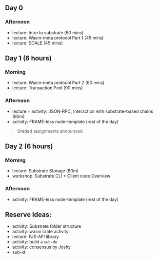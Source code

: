 ## Day 0 

### Afternoon 

- lecture: Intro to substrate (60 mins)
- lecture: Wasm-meta protocol Part 1 (45 mins)
- lecture: SCALE (45 mins)

## Day 1 (6 hours)

### Morning 

- lecture: Wasm-meta protocol Part 2 (60 mins)
- lecture: Transaction Pool (90 mins)

### Afternoon

- lecture + activity: JSON-RPC, Interaction with substrate-based chains (60m)
- activity: FRAME-less node-template (rest of the day)

> Graded assignments announced.

## Day 2 (6 hours)

### Morning 

- lecture: Substrate Storage (60m)
- workshop: Substrate CLI + Client code Overview 

### Afternoon  

- activity: FRAME-less node-template (rest of the day)

## Reserve Ideas:

- activity: Substrate folder structure
- activity: wasm crate activity
- lecture: PJS-API library
- activity: build a `sub-du`
- activity: consensus by Joshy
- sub-xt
